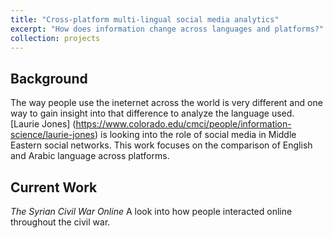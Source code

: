 ```yaml
---
title: "Cross-platform multi-lingual social media analytics"
excerpt: "How does information change across languages and platforms?"
collection: projects
---
```


## Background 
The way people use the ineternet across the world is very different and one way to gain insight into that difference to analyze the language used. [Laurie Jones] (https://www.colorado.edu/cmci/people/information-science/laurie-jones) is looking into the role of social media in Middle Eastern social networks. This work focuses on the comparison of English and Arabic language across platforms. 

## Current Work
*The Syrian Civil War Online* A look into how people interacted online throughout the civil war.  